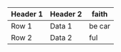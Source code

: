 | Header 1 | Header 2 | faith |
|----------|----------| ------|
| Row 1    | Data 1   | be car|
| Row 2    | Data 2   | ful
